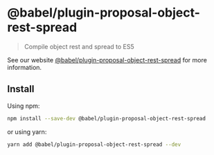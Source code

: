 # @babel/plugin-proposal-object-rest-spread

> Compile object rest and spread to ES5

See our website [@babel/plugin-proposal-object-rest-spread](https://babeljs.io/docs/en/next/babel-plugin-proposal-object-rest-spread.html) for more information.

## Install

Using npm:

```bash
npm install --save-dev @babel/plugin-proposal-object-rest-spread
```

or using yarn:

```bash
yarn add @babel/plugin-proposal-object-rest-spread --dev
```

